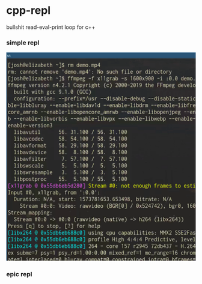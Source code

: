 # cpp-repl
bullshit read-eval-print loop for c++

### simple repl

![c++ repl demo](demo.gif)

### epic repl
